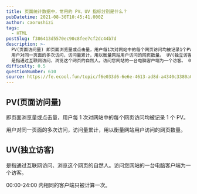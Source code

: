 ```yaml
---
title: 页面统计数据中，常用的 PV、UV 指标分别是什么？
pubDatetime: 2021-08-30T10:45:41.000Z
author: caorushizi
tags:
  - HTML
postSlug: f386413d5570ec90c8fee7cf2dc44b7d
description: >-
  PV(页面访问量) 即页面浏览量或点击量，用户每1次对网站中的每个网页访问均被记录1个PV。
  用户对同一页面的多次访问，访问量累计，用以衡量网站用户访问的网页数量。 UV(独立访客)
  是指通过互联网访问、浏览这个网页的自然人。访问您网站的一台电脑客户端为一个访客。 00:00-24:00内相同的客户端只被计算一次。
difficulty: 0.5
questionNumber: 610
source: https://fe.ecool.fun/topic/f6e033d6-6e6e-4613-ad8d-a4340c3380a0
---
```


## PV(页面访问量)

即页面浏览量或点击量，用户每 1 次对网站中的每个网页访问均被记录 1 个 PV。

用户对同一页面的多次访问，访问量累计，用以衡量网站用户访问的网页数量。

## UV(独立访客)

是指通过互联网访问、浏览这个网页的自然人。访问您网站的一台电脑客户端为一个访客。

00:00-24:00 内相同的客户端只被计算一次。
